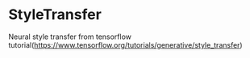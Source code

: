 # StyleTransfer
Neural style transfer from tensorflow tutorial(https://www.tensorflow.org/tutorials/generative/style_transfer)
